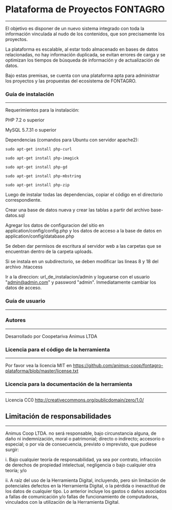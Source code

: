 # Plataforma de Proyectos FONTAGRO
---
El objetivo es disponer de un​ nuevo sistema integrado con toda la información vinculada  al nudo de los contenidos, que son precisamente los proyectos. 

La plataforma es​ escalable​, al estar todo almacenado en bases de datos relacionadas, ​no hay información duplicada, se evitan errores de carga y se​ optimizan los tiempos​ de búsqueda de información y de actualización de datos. 

Bajo estas premisas, se cuenta con una plataforma apta para administrar los proyectos y las propuestas del ecosistema de FONTAGRO.

### Guía de instalación
---
Requerimientos para la instalación:

PHP 7.2 o superior

MySQL 5.7.31 o superior

Dependencias (comandos para Ubuntu con servidor apache2): 

    sudo apt-get install php-curl

    sudo apt-get install php-imagick

    sudo apt-get install php-gd

    sudo apt-get install php-mbstring

    sudo apt-get install php-zip

Luego de instalar todas las dependencias, copiar el código en el directorio correspondiente. 

Crear una base de datos nueva y crear las tablas a partir del archivo base-datos.sql

Agregar los datos de configuracion del sitio en application/config/config.php y los datos de acceso a la base de datos en application/config/database.php

Se deben dar permisos de escritura al servidor web a las carpetas que se encuentran dentro de la carpeta uploads.

Si se instala en un subdirectorio, se deben modificar las lineas 8 y 18 del archivo .htaccess

Ir a la direccion: url_de_instalacion/admin y loguearse con el usuario "admin@admin.com" y password "admin". Inmediatamente cambiar los datos de acceso. 

### Guía de usuario
---

### Autores
---
Desarrollado por Coopetariva Animus LTDA

### Licencia para el código de la herramienta
---
Por favor vea la licencia MIT en https://github.com/animus-coop/fontagro-plataforma/blob/master/license.txt

### Licencia para la documentación de la herramienta
---
Licencia CC0 http://creativecommons.org/publicdomain/zero/1.0/

## Limitación de responsabilidades
---
Animus Coop LTDA. no será responsable, bajo circunstancia alguna, de daño ni indemnización, moral o patrimonial; directo o indirecto; accesorio o especial; o por vía de consecuencia, previsto o imprevisto, que pudiese surgir:

i. Bajo cualquier teoría de responsabilidad, ya sea por contrato, infracción de derechos de propiedad intelectual, negligencia o bajo cualquier otra teoría; y/o

ii. A raíz del uso de la Herramienta Digital, incluyendo, pero sin limitación de potenciales defectos en la Herramienta Digital, o la pérdida o inexactitud de los datos de cualquier tipo. Lo anterior incluye los gastos o daños asociados a fallas de comunicación y/o fallas de funcionamiento de computadoras, vinculados con la utilización de la Herramienta Digital.

